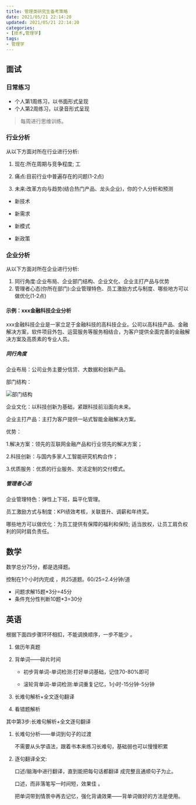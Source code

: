 ```yaml
---
title: 管理类研究生备考策略
date: 2021/05/21 22:14:20
updated: 2021/05/21 22:14:20
categories:
- [技术,管理学]
tags:
- 管理学
---
```




## 面试

###  日常练习

- 个人第1周练习，以书面形式呈现
- 个人第2周练习，以录音形式呈现 

> 每周进行思维训练。



### 行业分析 

从以下方面对所在行业进行分析: 

1. 现在:所在周期与竞争程度; 工 
2. 痛点:目前行业中普遍存在的问题(1-2点) 

3. 未来:改革方向与趋势(结合热门产品、龙头企业)，你的个人分析和预测 

  - 新技术

  - 新需求

  - 新模式

  - 新政策 




### 企业分析 

从以下方面对所在企业进行分析: 

1. 同行角度:企业布局、企业部门结构、企业文化、企业主打产品与优势 
2. 管理者心态(你所在部门):企业管理特色、员工激励方式与制度、哪些地方可以做优化(1-2点) 



#### 示例：xxx金融科技企业分析

xxx金融科技企业是一家立足于金融科技的高科技企业。公司以高科技产品、金融解决方案，软件项目外包、运营服务等服务相结合，为客户提供全面完善的金融解决方案及高质素的专业人员。

##### 同行角度

企业布局：公司业务主要分信贷、大数据和创新产品。

部门结构：

![部门结构](./assets/image-16788744705573888.png) 

企业文化：以科技创新为基础，紧跟科技前沿面向未来。

企业主打产品：主打为客户提供一站式智能金融解决方案。

优势：

1.解决方案：领先的互联网金融产品和行业领先的解决方案；

2.科技创新：与国内多家人工智能研究机构合作；

3.优质服务：优质的行业服务、灵活定制的交付模式。

##### 管理者心态

企业管理特色：弹性上下班，扁平化管理。

员工激励方式与制度：KPI绩效考核，关联晋升、调薪和年终奖。

哪些地方可以做优化：为员工提供有保障的福利和保险; 适当放权，让员工肩负权利的同时肩负责任。







## 数学

数学总分75分，都是选择题。

控制在1个小时内完成 ，共25道题。60/25=2.4分钟/道 

- 问题求解15题\*3分=45分 
- 条件充分性判断10题\*3=30分 





## 英语

根据下面四步骤环环相扣，不能调换顺序，一步不能少 。

1. 做历年真题 

2. 背单词——碎片时间 

   - 初步背单词-单词检测:打好单词基础，记住70-80%即可 

   - 滚轮背单词-单词检测:单词重复记忆，1小时-15分钟-5分钟 

3. 长难句解析+全文逐句翻译 

4. 看错题解析 



其中第3步:长难句解析+全文逐句翻译

1. 长难句分析——单词到句子的过渡 

   不需要从头学语法，跟着书本来练习长难句，基础弱也可以慢慢积累 

2. 逐句翻译全文: 

   口述/脑海中进行翻译，直到能把每句话都翻译 成完整且通顺句子为止。 

   口述，而非落笔写一时间短，效果佳 。

   把单词带到情景中再去记忆，强化背诵效果——背单词做好的方法是使用。

